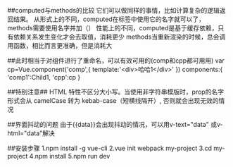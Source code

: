 ##computed与methods的比较
它们可以做同样的事情，比如计算复杂的逻辑返回结果。
从形式上的不同，computed在标签中使用它的名字就可以了，methods需要使用名字并加（）
性能上的不同，computed是基于缓存依赖，只有依赖关系发生变化才会去取值，消耗更少
methods当重新渲染的时候，总会调用函数，相比而言更准确，但是消耗大

##此时相当于对组件进行了重命名，可以有效可用的(comp和cpp都可用用)
var cp=Vue.component('comp',{
        template:'&lt;div&gt;哈哈1&lt;/div&gt;'
})
components:{
            'comp1':Child1,
            'cpp':cp
}

##特别注意##
HTML 特性不区分大小写。当使用非字符串模版时，prop的名字形式会从 camelCase 转为 kebab-case（短横线隔开）,
否则就会出现无效的情况

##界面抖动的问题
由于{{data}}会出现抖动的情况，可以用v-text="data" 或v-html="data"解决

##安装步骤
1.npm install -g vue-cli
2.vue init webpack my-project
3.cd my-project
4.npm install
5.npm run dev